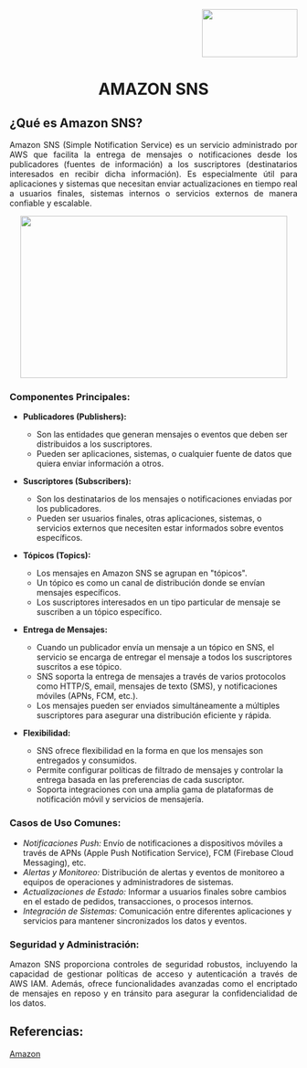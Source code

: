 <p align="right">
  <img src="https://github.com/Marlith08/AWS_Project_Template/assets/150297300/387f6cab-83d1-4de9-ba74-52d8b0841334" width=167" height="84">
</p>

# <p align="center">AMAZON SNS </p>


## ¿Qué es Amazon SNS?
 <p align="justify">Amazon SNS (Simple Notification Service) es un servicio administrado por AWS que facilita la entrega de mensajes o notificaciones desde los publicadores (fuentes de información) a los suscriptores (destinatarios interesados en recibir dicha información). Es especialmente útil para aplicaciones y sistemas que necesitan enviar actualizaciones en tiempo real a usuarios finales, sistemas internos o servicios externos de manera confiable y escalable.</p>
 
<p align="center">
  <img src="https://github.com/Marlith08/AWS_Project_Template/assets/136536376/6f0d43eb-4ff9-445c-b06a-04f161cb903c" width=467" height="284">
</p>

### Componentes Principales:
  * **Publicadores (Publishers):**
    - Son las entidades que generan mensajes o eventos que deben ser distribuidos a los suscriptores.
    - Pueden ser aplicaciones, sistemas, o cualquier fuente de datos que quiera enviar información a otros.
      
  * **Suscriptores (Subscribers):**
    - Son los destinatarios de los mensajes o notificaciones enviadas por los publicadores.
    - Pueden ser usuarios finales, otras aplicaciones, sistemas, o servicios externos que necesiten estar informados sobre eventos específicos.
      
  * **Tópicos (Topics):**
    - Los mensajes en Amazon SNS se agrupan en "tópicos".
    - Un tópico es como un canal de distribución donde se envían mensajes específicos.
    - Los suscriptores interesados en un tipo particular de mensaje se suscriben a un tópico específico.
      
  * **Entrega de Mensajes:**
    - Cuando un publicador envía un mensaje a un tópico en SNS, el servicio se encarga de entregar el mensaje a todos los suscriptores suscritos a ese tópico.
    -  SNS soporta la entrega de mensajes a través de varios protocolos como HTTP/S, email, mensajes de texto (SMS), y notificaciones móviles (APNs, FCM, etc.).
    -  Los mensajes pueden ser enviados simultáneamente a múltiples suscriptores para asegurar una distribución eficiente y rápida.
       
  * **Flexibilidad:**
    -  SNS ofrece flexibilidad en la forma en que los mensajes son entregados y consumidos.
    -  Permite configurar políticas de filtrado de mensajes y controlar la entrega basada en las preferencias de cada suscriptor.
    -  Soporta integraciones con una amplia gama de plataformas de notificación móvil y servicios de mensajería.

### Casos de Uso Comunes:
  -  *Notificaciones Push:* Envío de notificaciones a dispositivos móviles a través de APNs (Apple Push Notification Service), FCM (Firebase Cloud Messaging), etc.
  -  *Alertas y Monitoreo:* Distribución de alertas y eventos de monitoreo a equipos de operaciones y administradores de sistemas.
  -  *Actualizaciones de Estado:* Informar a usuarios finales sobre cambios en el estado de pedidos, transacciones, o procesos internos.
  -  *Integración de Sistemas:* Comunicación entre diferentes aplicaciones y servicios para mantener sincronizados los datos y eventos.

### Seguridad y Administración:

<p align="justify">Amazon SNS proporciona controles de seguridad robustos, incluyendo la capacidad de gestionar políticas de acceso y autenticación a través de AWS IAM. Además, ofrece funcionalidades avanzadas como el encriptado de mensajes en reposo y en tránsito para asegurar la confidencialidad de los datos.</p>


## Referencias:
[Amazon](https://docs.aws.amazon.com/es_es/sns/latest/dg/welcome.html)
